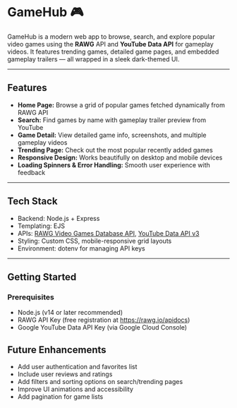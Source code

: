 # GameHub 🎮

GameHub is a modern web app to browse, search, and explore popular video games using the **RAWG** API and **YouTube Data API** for gameplay videos. It features trending games, detailed game pages, and embedded gameplay trailers — all wrapped in a sleek dark-themed UI.

---

## Features

- **Home Page:** Browse a grid of popular games fetched dynamically from RAWG API  
- **Search:** Find games by name with gameplay trailer preview from YouTube  
- **Game Detail:** View detailed game info, screenshots, and multiple gameplay videos  
- **Trending Page:** Check out the most popular recently added games  
- **Responsive Design:** Works beautifully on desktop and mobile devices  
- **Loading Spinners & Error Handling:** Smooth user experience with feedback  

---

## Tech Stack

- Backend: Node.js + Express  
- Templating: EJS  
- APIs: [RAWG Video Games Database API](https://rawg.io/apidocs), [YouTube Data API v3](https://developers.google.com/youtube/v3)  
- Styling: Custom CSS, mobile-responsive grid layouts  
- Environment: dotenv for managing API keys  

---

## Getting Started

### Prerequisites

- Node.js (v14 or later recommended)  
- RAWG API Key (free registration at https://rawg.io/apidocs)  
- Google YouTube Data API Key (via Google Cloud Console)  


## Future Enhancements

- Add user authentication and favorites list  
- Include user reviews and ratings
- Add filters and sorting options on search/trending pages
- Improve UI animations and accessibility
- Add pagination for game lists



